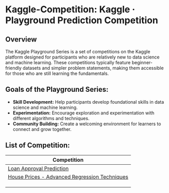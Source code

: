 # Kaggle-Competition: Kaggle · Playground Prediction Competition


## Overview
The Kaggle Playground Series is a set of competitions on the Kaggle platform designed for participants who are relatively new to data science and machine learning. These competitions typically feature beginner-friendly datasets and simpler problem statements, making them accessible for those who are still learning the fundamentals.

## Goals of the Playground Series:
- **Skill Development:** Help participants develop foundational skills in data science and machine learning.
- **Experimentation:** Encourage exploration and experimentation with different algorithms and techniques.
- **Community Building:** Create a welcoming environment for learners to connect and grow together.
  
## List of Competition:
|Competition                                                                                                                                                              |
|---------------------------------------------------------------------------------------------------------------------------------------|
|[Loan Approval Prediction]([link](https://github.com/Omniaahmedm/Kaggle-Competition/tree/main/Loan%20Approval%20Prediction))|
|[House Prices - Advanced Regression Techniques](Link)|
|[]()|
|[]() |
|[]()|
